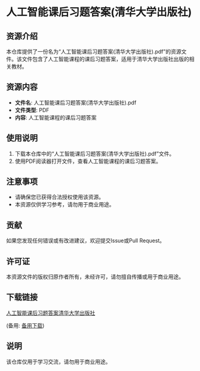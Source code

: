 # 人工智能课后习题答案(清华大学出版社)

## 资源介绍

本仓库提供了一份名为“人工智能课后习题答案(清华大学出版社).pdf”的资源文件。该文件包含了人工智能课程的课后习题答案，适用于清华大学出版社出版的相关教材。

## 资源内容

- **文件名**: 人工智能课后习题答案(清华大学出版社).pdf
- **文件类型**: PDF
- **内容**: 人工智能课程的课后习题答案

## 使用说明

1. 下载本仓库中的“人工智能课后习题答案(清华大学出版社).pdf”文件。
2. 使用PDF阅读器打开文件，查看人工智能课程的课后习题答案。

## 注意事项

- 请确保您已获得合法授权使用该资源。
- 本资源仅供学习参考，请勿用于商业用途。

## 贡献

如果您发现任何错误或有改进建议，欢迎提交Issue或Pull Request。

## 许可证

本资源文件的版权归原作者所有，未经许可，请勿擅自传播或用于商业用途。

## 下载链接
[人工智能课后习题答案清华大学出版社](https://pan.quark.cn/s/ae55c1c1e73c) 

(备用: [备用下载](https://pan.baidu.com/s/1slArrqyiQ9GvVWEm27yRrg?pwd=1234))

## 说明

该仓库仅用于学习交流，请勿用于商业用途。
